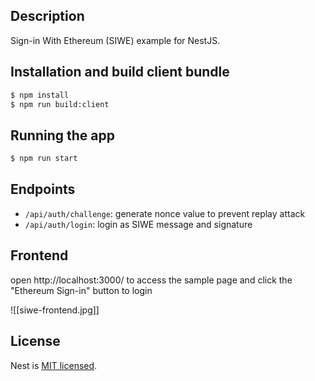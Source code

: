 ## Description

Sign-in With Ethereum (SIWE) example for NestJS.

## Installation and build client bundle

```bash
$ npm install
$ npm run build:client
```

## Running the app

```bash
$ npm run start
```

## Endpoints

- `/api/auth/challenge`: generate nonce value to prevent replay attack
- `/api/auth/login`: login as SIWE message and signature

## Frontend

open http://localhost:3000/ to access the sample page and click the "Ethereum Sign-in" button to login

![[siwe-frontend.jpg]]

## License

Nest is [MIT licensed](LICENSE).
